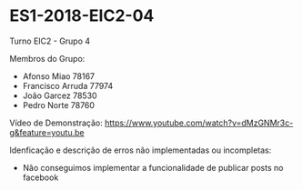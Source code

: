 # ES1-2018-EIC2-04

Turno EIC2 - Grupo 4

Membros do Grupo:
- Afonso Miao         78167
- Francisco Arruda    77974
- João Garcez         78530
- Pedro Norte         78760

Vídeo de Demonstração: https://www.youtube.com/watch?v=dMzGNMr3c-g&feature=youtu.be

Idenficação e descrição de erros não implementadas ou incompletas:
- Não conseguimos implementar a funcionalidade de publicar posts no facebook

